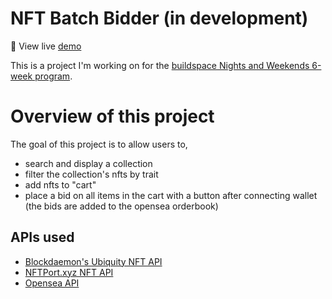 # NFT Batch Bidder (in development)

👀 View live [demo](https://dahliasan.github.io/nft-batch-bidder/)

This is a project I'm working on for the [buildspace Nights and Weekends 6-week program](https://twitter.com/_buildspace/status/1526672744053542912).

# Overview of this project

The goal of this project is to allow users to,

- search and display a collection
- filter the collection's nfts by trait
- add nfts to "cart"
- place a bid on all items in the cart with a button after connecting wallet (the bids are added to the opensea orderbook)

## APIs used

- [Blockdaemon's Ubiquity NFT API](https://blockdaemon.com/documentation/ubiquity-api/overview/)
- [NFTPort.xyz NFT API](https://docs.nftport.xyz/docs/nftport/ZG9jOjE5MzA4MjIy-welcome-to-nft-port-the-stripe-for-nf-ts)
- [Opensea API](https://docs.opensea.io/reference/api-overview)
